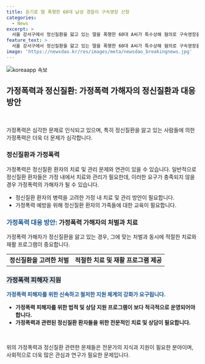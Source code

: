 ```yaml
---
title: 둔기로 딸 폭행한 60대 남성 경찰이 구속영장 신청
categories:
  - News
excerpt: >
  서울 강서구에서 정신질환을 앓고 있는 딸을 폭행한 60대 A씨가 특수상해 혐의로 구속영장을 신청받았습니다. A씨는 딸을 야구방망이로 여러 차례 때렸고 피해자는 머리를 다쳐 치료 중이지만 생명에 지장은 없는 것으로 알려졌습니다. 경찰은 범행 동기를 조사 중이며, 관련된 제보는 YTN 검색 후 연락바랍니다. (150자)
feature_text: >
  서울 강서구에서 정신질환을 앓고 있는 딸을 폭행한 60대 A씨가 특수상해 혐의로 구속영장을 신청받았습니다. A씨는 딸을 야구방망이로 여러 차례 때렸고 피해자는 머리를 다쳐 치료 중이지만 생명에 지장은 없는 것으로 알려졌습니다. 경찰은 범행 동기를 조사 중이며, 관련된 제보는 YTN 검색 후 연락바랍니다. (150자)
image: 'https://newsdao.kr/res/images/meta/newsdao_breakingnews.jpg'
---
```


<p><img src="https://newsdao.kr/res/images/meta/newsdao_breakingnews.jpg" alt="koreaapp 속보" /></p>

<h2 data-ke-size="size26">가정폭력과 정신질환: 가정폭력 가해자의 정신질환과 대응 방안</h2>

<p data-ke-size="size16">&nbsp;</p>

<p>가정폭력은 심각한 문제로 인식되고 있으며, 특히 정신질환을 앓고 있는 사람들에 의한 가정폭력은 더욱 더 문제가 심각합니다.</p>

<h3>정신질환과 가정폭력</h3>

<p data-ke-size="size16">가정폭력은 정신질환 환자의 치료 및 관리 문제와 연관이 있을 수 있습니다. 일반적으로 정신질환 환자들은 가정 내에서 치료와 관리가 필요한데, 이러한 요구가 충족되지 않을 경우 가정폭력의 가해자가 될 수 있습니다.</p>

<ul>
  <li>정신질환 환자의 병력을 고려한 가정 내 치료 및 관리 방안이 필요합니다.</li>
  <li>가정폭력 예방을 위해 정신질환 환자의 가족들에 대한 교육이 필요합니다.</li>
</ul>

<h3><span style="color: #1a5490;">가정폭력 대응 방안: </span>가정폭력 가해자의 처벌과 치료</h3>

<p data-ke-size="size16">가정폭력 가해자가 정신질환을 앓고 있는 경우, 그에 맞는 처벌과 동시에 적절한 치료와 재활 프로그램이 중요합니다.</p>

<table>
  <tr>
    <td style="text-align: center; height: 17px;"><b>정신질환을 고려한 처벌</b></td>
    <td style="text-align: center; height: 17px;"><b>적절한 치료 및 재활 프로그램 제공</b></td>
  </tr>
</table>

<h3><b><span style="background-color: #21538527;">가정폭력 피해자 지원</span></b></h3>

<p data-ke-size="size16"><b><span style="color: #1a5490;">가정폭력 피해자를 위한 신속하고 철저한 지원 체계의 강화가 요구됩니다.</span></b></p>

<ul>
  <li><b>가정폭력 피해자를 위한 법적 및 상담 지원 프로그램이 보다 적극적으로 운영되어야 합니다.</b></li>
  <li><b>가정폭력과 관련된 정신질환 환자들을 위한 전문적인 치료 및 상담이 필요합니다.</b></li>
</ul>

<p data-ke-size="size16">&nbsp;</p>

<p>위의 가정폭력과 정신질환 관련한 문제들은 전문가의 지식과 지원이 필요한 분야이며, 사회적으로 더욱 많은 관심과 연구가 필요한 문제입니다.</p>

